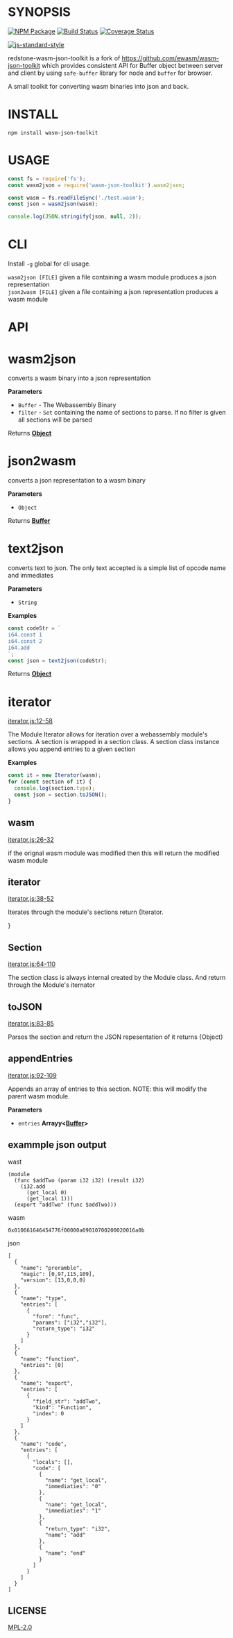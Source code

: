 # SYNOPSIS

[![NPM Package](https://img.shields.io/npm/v/wasm-json-toolkit.svg?style=flat-square)](https://www.npmjs.org/package/wasm-json-toolkit)
[![Build Status](https://img.shields.io/travis/ewasm/wasm-json-toolkit.svg?branch=master&style=flat-square)](https://travis-ci.org/ewasm/wasm-json-toolkit)
[![Coverage Status](https://img.shields.io/coveralls/ewasm/wasm-json-toolkit.svg?style=flat-square)](https://coveralls.io/r/ewasm/wasm-json-toolkit)

[![js-standard-style](https://cdn.rawgit.com/feross/standard/master/badge.svg)](https://github.com/feross/standard)

redstone-wasm-json-toolkit is a fork of https://github.com/ewasm/wasm-json-toolkit which provides consistent API for Buffer object between server and client by using `safe-buffer` library for node and `buffer` for browser.

A small toolkit for converting wasm binaries into json and back.

# INSTALL

`npm install wasm-json-toolkit`

# USAGE

```javascript
const fs = require('fs');
const wasm2json = require('wasm-json-toolkit').wasm2json;

const wasm = fs.readFileSync('./test.wasm');
const json = wasm2json(wasm);

console.log(JSON.stringify(json, null, 2));
```

# CLI

Install `-g` global for cli usage.

`wasm2json [FILE]` given a file containing a wasm module produces a json representation  
`json2wasm [FILE]` given a file containing a json representation produces a wasm module

# API

# wasm2json

converts a wasm binary into a json representation

**Parameters**

- `Buffer` - The Webassembly Binary
- `filter` - `Set` containing the name of sections to parse. If no filter is given all sections will be parsed

Returns **[Object](https://developer.mozilla.org/en-US/docs/Web/JavaScript/Reference/Global_Objects/Object)**

# json2wasm

converts a json representation to a wasm binary

**Parameters**

- `Object`

Returns **[Buffer](https://nodejs.org/api/buffer.html)**

# text2json

converts text to json. The only text accepted is a simple list of opcode name and immediates

**Parameters**

- `String`

**Examples**

```javascript
const codeStr = `
i64.const 1
i64.const 2
i64.add
`;
const json = text2json(codeStr);
```

Returns **[Object](https://developer.mozilla.org/en-US/docs/Web/JavaScript/Reference/Global_Objects/Object)**

# iterator

[iterator.js:12-58](https://github.com/ewasm/wasm-json-toolkit/blob/e9fdd9498451b39b84c1167e78dc4aad03b055bd/iterator.js#L12-L58 'Source code on GitHub')

The Module Iterator allows for iteration over a webassembly module's sections.
A section is wrapped in a section class. A section class instance allows you
append entries to a given section

**Examples**

```javascript
const it = new Iterator(wasm);
for (const section of it) {
  console.log(section.type);
  const json = section.toJSON();
}
```

## wasm

[iterator.js:26-32](https://github.com/ewasm/wasm-json-toolkit/blob/e9fdd9498451b39b84c1167e78dc4aad03b055bd/iterator.js#L26-L32 'Source code on GitHub')

if the orignal wasm module was modified then this will return the modified
wasm module

## iterator

[iterator.js:38-52](https://github.com/ewasm/wasm-json-toolkit/blob/e9fdd9498451b39b84c1167e78dc4aad03b055bd/iterator.js#L38-L52 'Source code on GitHub')

Iterates through the module's sections
return {Iterator.<Section>}

# Section

[iterator.js:64-110](https://github.com/ewasm/wasm-json-toolkit/blob/e9fdd9498451b39b84c1167e78dc4aad03b055bd/iterator.js#L64-L110 'Source code on GitHub')

The section class is always internal created by the Module class. And return
through the Module's iternator

## toJSON

[iterator.js:83-85](https://github.com/ewasm/wasm-json-toolkit/blob/e9fdd9498451b39b84c1167e78dc4aad03b055bd/iterator.js#L83-L85 'Source code on GitHub')

Parses the section and return the JSON repesentation of it
returns {Object}

## appendEntries

[iterator.js:92-109](https://github.com/ewasm/wasm-json-toolkit/blob/e9fdd9498451b39b84c1167e78dc4aad03b055bd/iterator.js#L92-L109 'Source code on GitHub')

Appends an array of entries to this section. NOTE: this will modify the
parent wasm module.

**Parameters**

- `entries` **Arrayy&lt;[Buffer](https://nodejs.org/api/buffer.html)>**

## exammple json output

wast

```
(module
  (func $addTwo (param i32 i32) (result i32)
    (i32.add
      (get_local 0)
      (get_local 1)))
  (export "addTwo" (func $addTwo)))
```

wasm

```
0x010661646454776f00000a09010700200020016a0b
```

json

```
[
  {
    "name": "preramble",
    "magic": [0,97,115,109],
    "version": [13,0,0,0]
  },
  {
    "name": "type",
    "entries": [
      {
        "form": "func",
        "params": ["i32","i32"],
        "return_type": "i32"
      }
    ]
  },
  {
    "name": "function",
    "entries": [0]
  },
  {
    "name": "export",
    "entries": [
      {
        "field_str": "addTwo",
        "kind": "Function",
        "index": 0
      }
    ]
  },
  {
    "name": "code",
    "entries": [
      {
        "locals": [],
        "code": [
          {
            "name": "get_local",
            "immediaties": "0"
          },
          {
            "name": "get_local",
            "immediaties": "1"
          },
          {
            "return_type": "i32",
            "name": "add"
          },
          {
            "name": "end"
          }
        ]
      }
    ]
  }
]
```

# LICENSE

[MPL-2.0][license]

[license]: https://tldrlegal.com/license/mozilla-public-license-2.0-(mpl-2)
